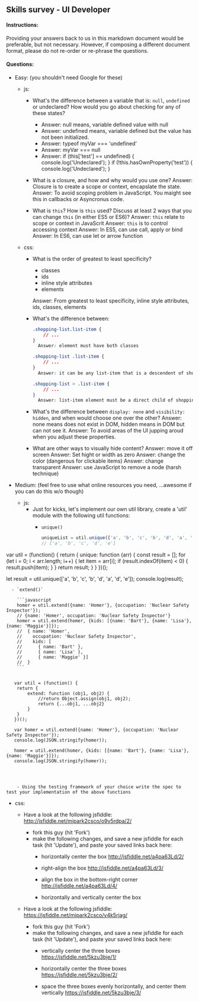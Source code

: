 ## Skills survey - UI Developer

#### Instructions:
Providing your answers back to us in this markdown document would be preferable, but not necessary.
However, if composing a different document format, please do not re-order or re-phrase the questions.

#### Questions:

- Easy: (you shouldn't need Google for these)
  - js:
    - What's the difference between a variable that is: `null`, `undefined` or undeclared? How would you go about checking for any of these states?
        
        - Answer: null means, variable defined value with null
        - Answer: undefined means, variable defined but the value has not been initialized.
        - Answer: typeof myVar === 'undefined'
        - Answer: myVar === null
        - Answer: if (this['test'] == undefined) {
                  	console.log('Undeclared');
                  }
                  if (!this.hasOwnProperty('test')) {
                  	console.log('Undeclared');
                  }
            
    
    - What is a closure, and how and why would you use one?
    Answer: Closure is to create a scope or context, encapslate the state.
    Answer: To avoid scoping problem in JavaScript. You maight see this in callbacks or Asyncronus code. 
    
    
    - What is `this`? How is `this` used? Discuss at least 2 ways that you can change `this` (in either ES5 or ES6)?
    Answer: `this` relate to scope or context in JavaScrit
    Answer: `this` is to control accessing context
    Answer: In ES5, can use call, apply or bind
    Answer: In ES6, can use let or arrow function
    
    
    
  - css:
    - What is the order of greatest to least specificity?
      - classes
      - ids
      - inline style attributes
      - elements
      
      Answer: From greatest to least specificity, 
      inline style attributes, ids, classes, elements   
      
      
    - What's the difference between:
      ```css
      .shopping-list.list-item {
          // ...
      }
        Answer: element must have both classes

      .shopping-list .list-item {
          // ...
      }
        Answer: it can be any list-item that is a descendent of shopping-list

      .shopping-list > .list-item {
          // ...
      }
        Answer: list-item element must be a direct child of shopping-list element
      ```
      
    - What's the difference between `display: none` and `visibility: hidden`, and when would choose one over the other?
    Answer: none means does not exist in DOM, hidden means in DOM but can not see it.
    Answer: To avoid areas of the UI jupping aroud when you adjust these properties.
    
    
    - What are other ways to visually hide content?
    Answer: move it off screen
    Answer: Set hight or width as zero
    Answer: change the color (dangerous for clickable items)
    Answer: change transparent
    Answer: use JavaScript to remove a node (harsh technique)
    
	
- Medium: (feel free to use what online resources you need, ...awesome if you can do this w/o though)
  - js:
    - Just for kicks, let's implement our own util library, create a 'util' module with the following util functions:
      - `unique()`

        ```javascript
        uniqueList = util.unique(['a', 'b', 'c', 'b', 'd', 'a', 'd', 'e']);
        // ['a', 'b', 'c', 'd', 'e']
        ```

var util = (function() {
	return {
		unique: function (arr) {
			const result = [];
			for (let i = 0; i < arr.length; i++) {
				let item = arr[i];
				if (result.indexOf(item) < 0) {
					result.push(item);
				}
			}
			return result;
		}
	}
})();

let result = util.unique(['a', 'b', 'c', 'b', 'd', 'a', 'd', 'e']);
console.log(result);



      - `extend()`

        ```javascript
        homer = util.extend({name: 'Homer'}, {occupation: 'Nuclear Safety Inspector'});
        // {name: 'Homer', occupation: 'Nuclear Safety Inspector'}
        homer = util.extend(homer, {kids: [{name: 'Bart'}, {name: 'Lisa'}, {name: 'Maggie'}]});
        //  { name: 'Homer',
        //    occupation: 'Nuclear Safety Inspector',
        //    kids: [
        //      { name: 'Bart' },
        //      { name: 'Lisa' },
        //      { name: 'Maggie' }]
        //  }
        ```
        
        
       var util = (function() {
       	return {
       		extend: function (obj1, obj2) {
       			//return Object.assign(obj1, obj2);
       			return {...obj1, ...obj2}
       		}
       	}
       })();
       
       var homer = util.extend({name: 'Homer'}, {occupation: 'Nuclear Safety Inspector'});
       console.log(JSON.stringify(homer));
       
       homer = util.extend(homer, {kids: [{name: 'Bart'}, {name: 'Lisa'}, {name: 'Maggie'}]});
       console.log(JSON.stringify(homer));
 
        
        

        - Using the testing framework of your choice write the spec to test your implementation of the above functions

  - css:
    - Have a look at the following jsfiddle: http://jsfiddle.net/mipark2csco/o9v5rdpa/2/
      - fork this guy (hit 'Fork')
      - make the following changes, and save a new jsfiddle for each task (hit 'Update'), and paste your saved links back here:
        - horizontally center the box
        http://jsfiddle.net/a4pa63Ld/2/
        
        - right-align the box
        http://jsfiddle.net/a4pa63Ld/3/
        
        - align the box in the bottom-right corner
        http://jsfiddle.net/a4pa63Ld/4/
        
        - horizontally and vertically center the box
        
    - Have a look at the following jsfiddle: https://jsfiddle.net/mipark2csco/v4k5rjag/
      - fork this guy (hit 'Fork')
      - make the following changes, and save a new jsfiddle for each task (hit 'Update'), and paste your saved links back here:
        - vertically center the three boxes
        https://jsfiddle.net/5kzu3bje/1/
        
        - horizontally center the three boxes
        https://jsfiddle.net/5kzu3bje/2/
        
        - space the three boxes evenly horizontally, and center them vertically
        https://jsfiddle.net/5kzu3bje/3/



